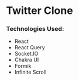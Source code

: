 # Twitter Clone

### Technologies Used:

- React
- React Query
- Socket.IO
- Chakra UI
- Formik
- Infinite Scroll

